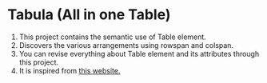 # Tabula (All in one Table)
1. This project contains the semantic use of Table element.
2. Discovers the various arrangements using rowspan and colspan.
3. You can revise everything about Table element and its attributes through this project.
4. It is inspired from [this website.](https://stylestage.dev/styles/barebones/)
